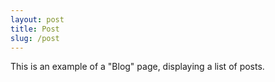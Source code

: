```yaml
---
layout: post
title: Post
slug: /post
---
```


This is an example of a "Blog" page, displaying a list of posts.
<br />
